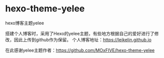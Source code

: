 # hexo-theme-yelee
hexo博客主题yelee

搭建个人博客时，采用了Hexo的yelee主题，有些地方根据自己的爱好进行了修改，因此上传到github作为保留。
个人博客地址：https://leikelin.github.io



在此感谢yelee主题作者：https://github.com/MOxFIVE/hexo-theme-yelee

